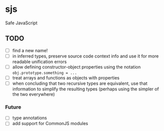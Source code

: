 # sjs

Safe JavaScript


## TODO

- [ ] find a new name!
- [ ] in inferred types, preserve source code context info and use it for more readable unification errors
- [ ] allow defining constructor-object properties using the notation `obj.prototype.something = ...`
- [ ] treat arrays and functions as objects with properties
- [ ] when concluding that two recursive types are equivalent, use that information to simplify the resulting types (perhaps using the simpler of the two everywhere)

### Future

- [ ] type annotations
- [ ] add support for CommonJS modules
